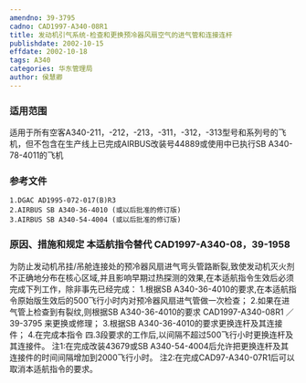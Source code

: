 ```yaml
---
amendno: 39-3795
cadno: CAD1997-A340-08R1
title: 发动机引气系统-检查和更换预冷器风扇空气的进气管和连接连杆
publishdate: 2002-10-15
effdate: 2002-10-18
tags: A340
categories: 华东管理局
author: 侯慧卿
---
```


### 适用范围 
适用于所有空客A340-211，-212，-213，-311，-312，-313型号和系列号的飞机，但不包含在生产线上已完成AIRBUS改装号44889或使用中已执行SB A340-78-4011的飞机

<!--more-->
### 参考文件
    1.DGAC AD1995-072-017(B)R3 
    2.AIRBUS SB A340-36-4010 (或以后批准的修订版) 
    3.AIRBUS SB A340-54-4004 (或以后批准的修订版) 

### 原因、措施和规定 本适航指令替代 CAD1997-A340-08，39-1958 
为防止发动机吊挂/吊舱连接处的预冷器风扇进气弯头管路断裂,致使发动机灭火剂不正确地分布在核心区域,并且影响早期过热探测的效果,在本适航指令生效后必须完成下列工作，除非事先已经完成：
    1.根据SB A340-36-4010的要求,在本适航指令原始版生效后的500飞行小时内对预冷器风扇进气管做一次检查； 
    2.如果在进气管上检查到有裂纹,则根据SB A340-36-4010的要求
       CAD1997-A340-08R1   ／39-3795 
来更换或修理； 
    3.根据SB A340-36-4010的要求更换连杆及其连接件； 
    4.在完成本指令
四.3段要求的工作后,以间隔不超过500飞行小时更换连杆及其连接件。 注1:在完成改装43679或SB A340-54-4004后允许把更换连杆及其
连接件的时间间隔增加到2000飞行小时。 注2:在完成CAD97-A340-07R1后可以取消本适航指令的要求。
